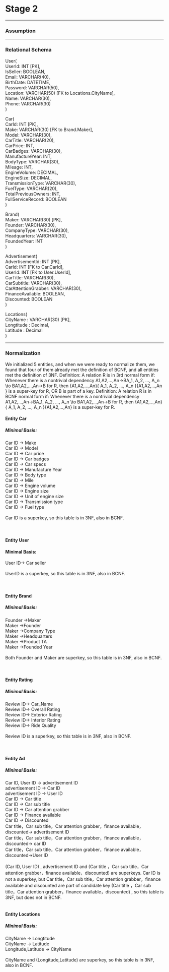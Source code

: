 # Stage 2
---
### Assumption


---
### Relational Schema

User(  
    UserId: INT [PK],  
    IsSeller: BOOLEAN,  
    Email: VARCHAR(40),  
    BirthDate: DATETIME,  
    Password: VARCHAR(50),  
    Location: VARCHAR(50) [FK to Locations.CityName],  
    Name: VARCHAR(30),  
    Phone: VARCHAR(30)  
)

Car(  
    CarId: INT [PK],  
    Make: VARCHAR(30) [FK to Brand.Maker],  
    Model: VARCHAR(30),  
    CarTitle: VARCHAR(20),  
    CarPrice: INT,  
    CarBadges: VARCHAR(30),  
    ManufactureYear: INT,  
    BodyType: VARCHAR(30),  
    Mileage: INT,  
    EngineVolume: DECIMAL,  
    EngineSize: DECIMAL,  
    TransmissionType: VARCHAR(30),  
    FuelType: VARCHAR(20),  
    TotalPreviousOwners: INT,  
    FullServiceRecord: BOOLEAN  
)

Brand(  
    Maker: VARCHAR(30) [PK],  
    Founder: VARCHAR(30),  
    CompanyType: VARCHAR(30),  
    Headquarters: VARCHAR(30),  
    FoundedYear: INT  
)

Advertisement(  
    AdvertisementId: INT [PK],  
    CarId: INT [FK to Car.CarId],  
    UserId: INT [FK to User.UserId],  
    CarTitle: VARCHAR(30),  
    CarSubtitle: VARCHAR(30),  
    CarAttentionGrabber: VARCHAR(30),  
    FinanceAvailable: BOOLEAN,  
    Discounted: BOOLEAN  
)

Locations(  
    CityName : VARCHAR(30) [PK],  
    Longtitude : Decimal,  
    Latitude : Decimal  
)

---
### Normalization

We initialized 5 entities, and when we were ready to normalize them, we found that four of them already met the definition of BCNF, and all entities met the definition of 3NF.
Definition: A relation R is in 3rd normal form if:
Whenever there is a nontrivial dependency A1,A2,...,An→BA_1, A_2, ..., A_n \to BA1​,A2​,...,An​→B for R, then {A1,A2,...,An}\{ A_1, A_2, ..., A_n \}{A1​,A2​,...,An​} is a super-key for R, OR B is part of a key.
Definition: A relation R is in BCNF normal form if:
Whenever there is a nontrivial dependency A1,A2,...,An→BA_1, A_2, ..., A_n \to BA1​,A2​,...,An​→B for R, then {A1,A2,...,An}\{ A_1, A_2, ..., A_n \}{A1​,A2​,...,An​} is a super-key for R.



#### Entity Car

##### Minimal Basis:
Car ID → Make<br>
Car ID → Model<br>
Car ID → Car price<br>
Car ID → Car badges<br>
Car ID → Car specs<br>
Car ID → Manufacture Year<br>
Car ID → Body type<br>
Car ID → Mile<br>
Car ID → Engine volume<br>
Car ID → Engine size<br>
Car ID → Unit of engine size<br>
Car ID → Transmission type<br>
Car ID → Fuel type<br>
<br>
Car ID is a superkey, so this table is in 3NF, also in BCNF.<br>
<br>
<br>
#### Entity User<br>

#### Minimal Basis:<br>
User ID→ Car seller<br>
<br>
UserID is a superkey, so this table is in 3NF, also in BCNF.<br>
<br>
<br>
#### Entity Brand<br>

##### Minimal Basis:<br>
Founder →Maker<br>
Maker →Founder<br>
Maker →Company Type<br>
Maker →Headquarters<br>
Maker →Product TA<br>
Maker →Founded Year<br>
<br>
Both Founder and Maker are superkey, so this table is in 3NF, also in BCNF.<br>
<br>
<br>
#### Entity Rating<br>

##### Minimal Basis:<br>
Review ID→ Car_Name<br>
Review ID→ Overall Rating<br>
Review ID→ Exterior Rating<br>
Review ID→ Interior Rating<br>
Review ID→ Ride Quality<br>
<br>
Review ID is a superkey, so this table is in 3NF, also in BCNF.<br>
<br>
<br>
#### Entity Ad<br>

##### Minimal Basis:<br>
Car ID, User ID → advertisement ID<br>
advertisement ID → Car ID<br>
advertisement ID → User ID<br>
Car ID → Car title<br>
Car ID → Car sub title<br>
Car ID → Car attention grabber<br>
Car ID → Finance available<br>
Car ID → Discounted<br>
Car title，Car sub title，Car attention grabber，finance available，discounted→ advertisement ID<br>
Car title，Car sub title，Car attention grabber，finance available，discounted→ car ID<br>
Car title，Car sub title，Car attention grabber，finance available，discounted→User ID<br>
<br>
(Car ID, User ID) , advertisement ID and (Car title ，Car sub title，Car attention grabber，finance available，discounted) are superkeys. Car ID is not a superkey, but Car title，Car sub title，Car attention grabber，finance available and discounted are part of candidate key  (Car title ，Car sub title，Car attention grabber，finance available，discounted) , so this table is 3NF, but does not in BCNF.<br>
<br>
#### Entity Locations<br>

##### Minimal Basis:<br>
CityName → Longtitude<br>
CityName → Latitude<br>
Longitude,Latitude → CityName<br>
<br>
CityName and (Longitude,Latitude) are superkey, so this table is in 3NF, also in BCNF.<br>







